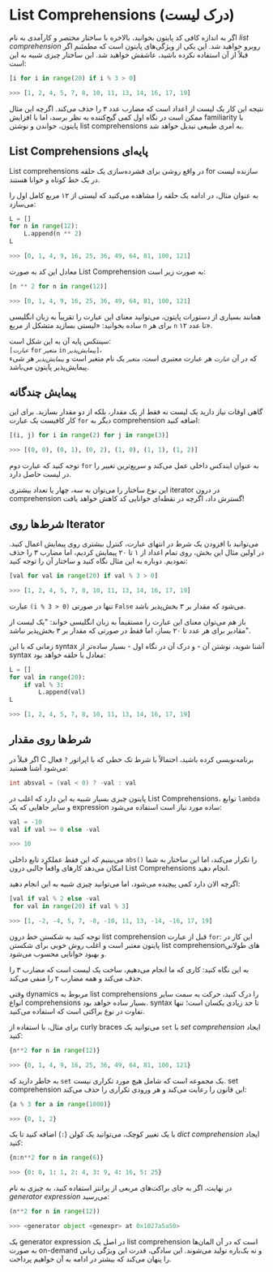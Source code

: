 # List Comprehensions (درک لیست)

اگر به اندازه کافی کد پایتون بخوانید، بالاخره با ساختار مختصر و کارآمدی به نام *list comprehension* روبرو خواهید شد.
این یکی از ویژگی‌های پایتون است که مطمئنم اگر قبلاً از آن استفاده نکرده باشید، عاشقش خواهید شد. این ساختار چیزی شبیه به این است:

```python
[i for i in range(20) if i % 3 > 0]

>>> [1, 2, 4, 5, 7, 8, 10, 11, 13, 14, 16, 17, 19]
```

نتیجه این کار یک لیست از اعداد است که مضارب عدد ۳ را حذف می‌کند.
اگرچه این مثال ممکن است در نگاه اول کمی گیج‌کننده به نظر برسد، اما با افزایش familiarity با پایتون، خواندن و نوشتن list comprehensions به امری طبیعی تبدیل خواهد شد.

## List Comprehensions پایه‌ای

List comprehensions در واقع روشی برای فشرده‌سازی یک حلقه for سازنده لیست در یک خط کوتاه و خوانا هستند.

به عنوان مثال، در ادامه یک حلقه را مشاهده می‌کنید که لیستی از ۱۲ مربع کامل اول را می‌سازد:

```python
L = []
for n in range(12):
    L.append(n ** 2)
L

>>> [0, 1, 4, 9, 16, 25, 36, 49, 64, 81, 100, 121]
```


معادل این کد به صورت List Comprehension به صورت زیر است:

```python
[n ** 2 for n in range(12)]

>>> [0, 1, 4, 9, 16, 25, 36, 49, 64, 81, 100, 121]
```

همانند بسیاری از دستورات پایتون، می‌توانید معنای این عبارت را تقریباً به زبان انگلیسی ساده بخوانید: «لیستی بسازید متشکل از مربع `n` برای هر `n` تا عدد ۱۲».

سینتکس پایه آن به این شکل است:  
`[`*`عبارت`* `for` *`متغیر`* `in` *`پیمایش‌پذیر`*`]`،  
که در آن *`عبارت`* هر عبارت معتبری است، *`متغیر`* یک نام متغیر است و *`پیمایش‌پذیر`* هر شیء پیمایش‌پذیر پایتون می‌باشد.

## پیمایش چندگانه

گاهی اوقات نیاز دارید یک لیست نه فقط از یک مقدار، بلکه از دو مقدار بسازید. برای این کار کافیست یک عبارت ``for`` دیگر به comprehension اضافه کنید:

```python
[(i, j) for i in range(2) for j in range(3)]

>>> [(0, 0), (0, 1), (0, 2), (1, 0), (1, 1), (1, 2)]
```

توجه کنید که عبارت دوم ``for`` به عنوان ایندکس داخلی عمل می‌کند و سریع‌ترین تغییر را در لیست حاصل دارد.

این نوع ساختار را می‌توان به سه، چهار یا تعداد بیشتری iterator در درون comprehension گسترش داد، اگرچه در نقطه‌ای خوانایی کد کاهش خواهد یافت!


## شرط‌ها روی Iterator

می‌توانید با افزودن یک شرط در انتهای عبارت، کنترل بیشتری روی پیمایش اعمال کنید.
در اولین مثال این بخش، روی تمام اعداد از ۱ تا ۲۰ پیمایش کردیم، اما مضارب ۳ را حذف نمودیم.
دوباره به این مثال نگاه کنید و ساختار آن را توجه کنید:

```python
[val for val in range(20) if val % 3 > 0]

>>> [1, 2, 4, 5, 7, 8, 10, 11, 13, 14, 16, 17, 19]
```

عبارت ``(i % 3 > 0)`` تنها در صورتی `False` می‌شود که مقدار بر ۳ بخش‌پذیر باشد.

باز هم می‌توان معنای این عبارت را مستقیماً به زبان انگلیسی خواند: "یک لیست از مقادیر برای هر عدد تا ۲۰ بساز، اما فقط در صورتی که مقدار بر ۳ بخش‌پذیر نباشد".

زمانی که با این syntax آشنا شوید، نوشتن آن - و درک آن در نگاه اول - بسیار ساده‌تر از syntax معادل با حلقه خواهد بود:

```python
L = []
for val in range(20):
    if val % 3:
        L.append(val)
L

>>> [1, 2, 4, 5, 7, 8, 10, 11, 13, 14, 16, 17, 19]
```

## شرط‌ها روی مقدار

اگر قبلاً در C برنامه‌نویسی کرده باشید، احتمالاً با شرط تک خطی که با اپراتور ``?`` فعال می‌شود آشنا هستید:
``` C
int absval = (val < 0) ? -val : val
```
پایتون چیزی بسیار شبیه به این دارد که اغلب در List Comprehensions، توابع ``lambda`` و سایر جاهایی که یک expression ساده مورد نیاز است استفاده می‌شود:


```python
val = -10
val if val >= 0 else -val

>>> 10
```

می‌بینیم که این فقط عملکرد تابع داخلی ``abs()`` را تکرار می‌کند، اما این ساختار به شما امکان می‌دهد کارهای واقعاً جالبی درون List Comprehensions انجام دهید.

اگرچه الان دارد کمی پیچیده می‌شود، اما می‌توانید چیزی شبیه به این انجام دهید:

```python
[val if val % 2 else -val
 for val in range(20) if val % 3]

>>> [1, -2, -4, 5, 7, -8, -10, 11, 13, -14, -16, 17, 19]
```

توجه کنید به شکستن خط درون list comprehension قبل از عبارت ``for``: این کار در پایتون معتبر است و اغلب روش خوبی برای شکستن list comprehensionهای طولانی و بهبود خوانایی محسوب می‌شود.

به این نگاه کنید: کاری که ما انجام می‌دهیم، ساخت یک لیست است که مضارب ۳ را حذف می‌کند و همه مضارب ۲ را منفی می‌کند.

وقتی dynamics مربوط به list comprehensions را درک کنید، حرکت به سمت سایر انواع comprehensions بسیار ساده خواهد بود. syntax تا حد زیادی یکسان است؛ تنها تفاوت در نوع براکتی است که استفاده می‌کنید.

برای مثال، با استفاده از curly braces می‌توانید یک `set` با *set comprehension* ایجاد کنید:

```python
{n**2 for n in range(12)}

>>> {0, 1, 4, 9, 16, 25, 36, 49, 64, 81, 100, 121}
```

به خاطر دارید که `set` یک مجموعه است که شامل هیچ مورد تکراری نیست.
set comprehension این قانون را رعایت می‌کند و هر ورودی تکراری را حذف می‌کند:

```python
{a % 3 for a in range(1000)}

>>> {0, 1, 2}
```

با یک تغییر کوچک، می‌توانید یک کولن (``:``) اضافه کنید تا یک *dict comprehension* ایجاد کنید:

```python
{n:n**2 for n in range(6)}

>>> {0: 0, 1: 1, 2: 4, 3: 9, 4: 16, 5: 25}
```

در نهایت، اگر به جای براکت‌های مربعی از پرانتز استفاده کنید، به چیزی به نام *generator expression* می‌رسید:

```python
(n**2 for n in range(12))

>>> <generator object <genexpr> at 0x1027a5a50>
```

یک generator expression در اصل یک list comprehension است که در آن المان‌ها به صورت on-demand و نه یک‌باره تولید می‌شوند. این سادگی، قدرت این ویژگی زبانی را پنهان می‌کند که بیشتر در ادامه به آن خواهیم پرداخت.

